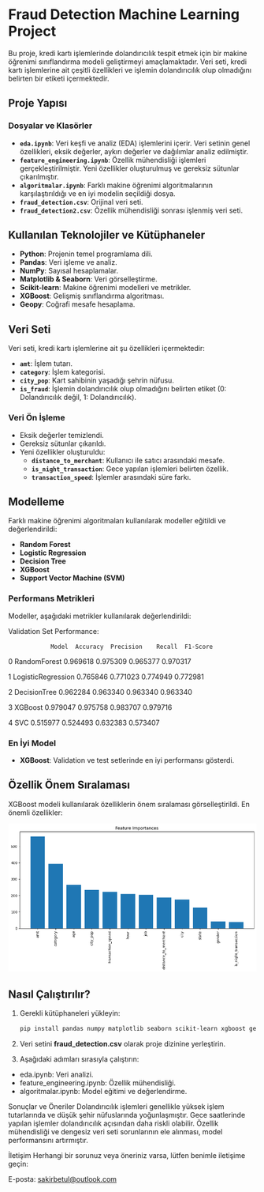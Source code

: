 # Fraud Detection Machine Learning Project

Bu proje, kredi kartı işlemlerinde dolandırıcılık tespit etmek için bir makine öğrenimi sınıflandırma modeli geliştirmeyi amaçlamaktadır. Veri seti, kredi kartı işlemlerine ait çeşitli özellikleri ve işlemin dolandırıcılık olup olmadığını belirten bir etiketi içermektedir.

## Proje Yapısı

### Dosyalar ve Klasörler
- **`eda.ipynb`**: Veri keşfi ve analiz (EDA) işlemlerini içerir. Veri setinin genel özellikleri, eksik değerler, aykırı değerler ve dağılımlar analiz edilmiştir.
- **`feature_engineering.ipynb`**: Özellik mühendisliği işlemleri gerçekleştirilmiştir. Yeni özellikler oluşturulmuş ve gereksiz sütunlar çıkarılmıştır.
- **`algoritmalar.ipynb`**: Farklı makine öğrenimi algoritmalarının karşılaştırıldığı ve en iyi modelin seçildiği dosya.
- **`fraud_detection.csv`**: Orijinal veri seti.
- **`fraud_detection2.csv`**: Özellik mühendisliği sonrası işlenmiş veri seti.

## Kullanılan Teknolojiler ve Kütüphaneler
- **Python**: Projenin temel programlama dili.
- **Pandas**: Veri işleme ve analiz.
- **NumPy**: Sayısal hesaplamalar.
- **Matplotlib & Seaborn**: Veri görselleştirme.
- **Scikit-learn**: Makine öğrenimi modelleri ve metrikler.
- **XGBoost**: Gelişmiş sınıflandırma algoritması.
- **Geopy**: Coğrafi mesafe hesaplama.

## Veri Seti
Veri seti, kredi kartı işlemlerine ait şu özellikleri içermektedir:
- **`amt`**: İşlem tutarı.
- **`category`**: İşlem kategorisi.
- **`city_pop`**: Kart sahibinin yaşadığı şehrin nüfusu.
- **`is_fraud`**: İşlemin dolandırıcılık olup olmadığını belirten etiket (0: Dolandırıcılık değil, 1: Dolandırıcılık).

### Veri Ön İşleme
- Eksik değerler temizlendi.
- Gereksiz sütunlar çıkarıldı.
- Yeni özellikler oluşturuldu:
  - **`distance_to_merchant`**: Kullanıcı ile satıcı arasındaki mesafe.
  - **`is_night_transaction`**: Gece yapılan işlemleri belirten özellik.
  - **`transaction_speed`**: İşlemler arasındaki süre farkı.

## Modelleme
Farklı makine öğrenimi algoritmaları kullanılarak modeller eğitildi ve değerlendirildi:
- **Random Forest**
- **Logistic Regression**
- **Decision Tree**
- **XGBoost**
- **Support Vector Machine (SVM)**

### Performans Metrikleri
Modeller, aşağıdaki metrikler kullanılarak değerlendirildi:

Validation Set Performance:

                Model  Accuracy  Precision    Recall  F1-Score
                
0        RandomForest  0.969618   0.975309  0.965377  0.970317

1  LogisticRegression  0.765846   0.771023  0.774949  0.772981

2        DecisionTree  0.962284   0.963340  0.963340  0.963340

3             XGBoost  0.979047   0.975758  0.983707  0.979716

4                 SVC  0.515977   0.524493  0.632383  0.573407

### En İyi Model
- **XGBoost**: Validation ve test setlerinde en iyi performansı gösterdi.

## Özellik Önem Sıralaması
XGBoost modeli kullanılarak özelliklerin önem sıralaması görselleştirildi. En önemli özellikler:

![alt text](image.png)

## Nasıl Çalıştırılır?
1. Gerekli kütüphaneleri yükleyin:
   ```bash
   pip install pandas numpy matplotlib seaborn scikit-learn xgboost geopy
   ```

2. Veri setini **fraud_detection.csv** olarak proje dizinine yerleştirin.

3. Aşağıdaki adımları sırasıyla çalıştırın:

* eda.ipynb: Veri analizi.
* feature_engineering.ipynb: Özellik mühendisliği.
* algoritmalar.ipynb: Model eğitimi ve değerlendirme.

Sonuçlar ve Öneriler
Dolandırıcılık işlemleri genellikle yüksek işlem tutarlarında ve düşük şehir nüfuslarında yoğunlaşmıştır.
Gece saatlerinde yapılan işlemler dolandırıcılık açısından daha riskli olabilir.
Özellik mühendisliği ve dengesiz veri seti sorunlarının ele alınması, model performansını artırmıştır.

İletişim
Herhangi bir sorunuz veya öneriniz varsa, lütfen benimle iletişime geçin:

E-posta: sakirbetul@outlook.com
